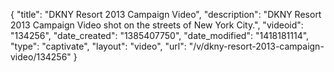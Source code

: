 {
    "title": "DKNY Resort 2013 Campaign Video",
    "description": "DKNY Resort 2013 Campaign Video shot on the streets of New York City.",
    "videoid": "134256",
    "date_created": "1385407750",
    "date_modified": "1418181114",
    "type": "captivate",
    "layout": "video",
    "url": "\/v\/dkny-resort-2013-campaign-video\/134256"
}
